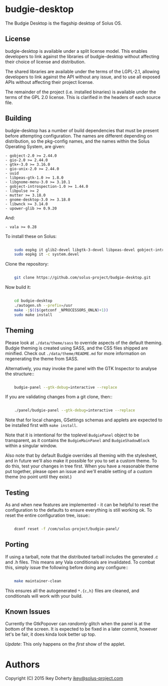 budgie-desktop
==========

The Budgie Desktop is the flagship desktop of Solus OS.

License
-------

budgie-desktop is available under a split license model. This enables
developers to link against the libraries of budgie-desktop without
affecting their choice of license and distribution.

The shared libraries are available under the terms of the LGPL-2.1,
allowing developers to link against the API without any issue, and
to use all exposed APIs without affecting their project license.

The remainder of the project (i.e. installed binaries) is available
under the terms of the GPL 2.0 license. This is clarified in the headers
of each source file.

Building
--------

budgie-desktop has a number of build dependencies that must be present
before attempting configuration. The names are different depending on
distribution, so the pkg-config names, and the names within the Solus
Operating System, are given:

    - gobject-2.0 >= 2.44.0
    - gio-2.0 >= 2.44.0
    - gtk+-3.0 >= 3.16.0
    - gio-unix-2.0 >= 2.44.0
    - uuid
    - libpeas-gtk-1.0 >= 1.8.0
    - libgnome-menu-3.0 >= 3.10.1
    - gobject-introspection-1.0 >= 1.44.0
    - libpulse >= 2
    - mutter >= 3.18.0
    - gnome-desktop-3.0 >= 3.18.0
    - libwnck >= 3.14.0
    - upower-glib >= 0.9.20

And:

    - vala >= 0.28

To install these on Solus:

```bash

    sudo eopkg it glib2-devel libgtk-3-devel libpeas-devel gobject-introspection-devel util-linux-devel pulseaudio-devel libgnome-menus-devel libgnome-desktop-devel mutter-devel libwnck-devel upower-devel vala
    sudo eopkg it -c system.devel
```

Clone the repository:

```bash

    git clone https://github.com/solus-project/budgie-desktop.git
```

Now build it:
```bash

    cd budgie-desktop
    ./autogen.sh --prefix=/usr
    make -j$(($(getconf _NPROCESSORS_ONLN)+1))
    sudo make install
```

Theming
------

Please look at `./data/theme/sass` to override aspects of the default
theming. Budgie theming is created using SASS, and the CSS files shipped
are minified. Check out `./data/theme/README.md` for more information
on regenerating the theme from SASS.

Alternatively, you may invoke the panel with the GTK Inspector to
analyse the structure::

```bash

    budgie-panel --gtk-debug=interactive --replace
```

If you are validating changes from a git clone, then::

```bash

    ./panel/budgie-panel --gtk-debug=interactive --replace
```

Note that for local changes, GSettings schemas and applets are expected
to be installed first with `make install`.

Note that it is intentional for the toplevel `BudgiePanel` object to
be transparent, as it contains the `BudgieMainPanel` and `BudgieShadowBlock`
within a singular window.

Also note that by default Budgie overrides all theming with the stylesheet,
and in future we'll also make it possible for you to set a custom theme.
To do this, test your changes in tree first. When you have a reasonable
theme put together, please open an issue and we'll enable setting of
a custom theme (no point until they exist.)

Testing
------

As and when new features are implemented - it can be helpful to reset
the configuration to the defaults to ensure everything is still working
ok. To reset the entire configuration tree, issue::

```bash

    dconf reset -f /com/solus-project/budgie-panel/  
```

Porting
------

If using a tarball, note that the distributed tarball includes the generated
.c and .h files. This means any Vala conditionals are invalidated. To
combat this, simply issue the following before doing any configure::

```bash

    make maintainer-clean
```

This ensures all the autogenerated `*.{c,h}` files are cleaned, and conditionals
will work with your build.

Known Issues
-----------

Currently the GtkPopover can *randomly* glitch when the panel is at the
bottom of the screen. It is expected to be fixed in a later commit, however
let's be fair, it does kinda look better up top.

*Update*: This only happens on the *first* show of the applet.

Authors
=======

Copyright (C) 2015 Ikey Doherty <ikey@solus-project.com>
